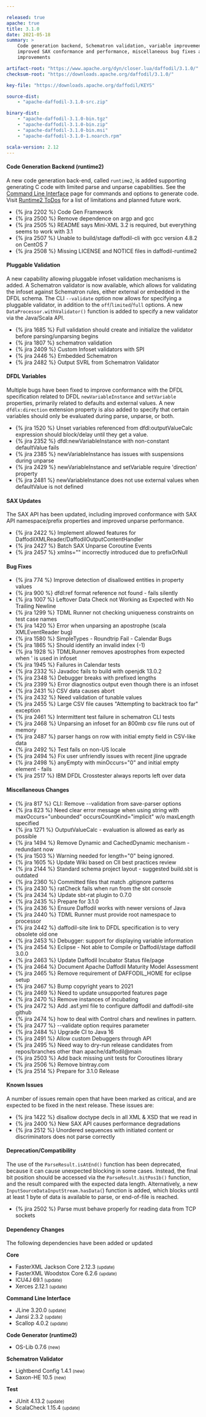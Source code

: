 ```yaml
---

released: true
apache: true
title: 3.1.0
date: 2021-05-18
summary: >
    Code generation backend, Schematron validation, variable improvements,
    improved SAX conformance and performance, miscellaneous bug fixes and
    improvements

artifact-root: "https://www.apache.org/dyn/closer.lua/daffodil/3.1.0/"
checksum-root: "https://downloads.apache.org/daffodil/3.1.0/"

key-file: "https://downloads.apache.org/daffodil/KEYS"

source-dist:
    - "apache-daffodil-3.1.0-src.zip"

binary-dist:
    - "apache-daffodil-3.1.0-bin.tgz"
    - "apache-daffodil-3.1.0-bin.zip"
    - "apache-daffodil-3.1.0-bin.msi"
    - "apache-daffodil-3.1.0-1.noarch.rpm"

scala-version: 2.12
---
```


#### Code Generation Backend (runtime2)

A new code generation back-end, called `runtime2`, is added supporting generating
C code with limited parse and unparse capabilities. See the [Command Line
Interface](/cli) page for commands and options to generate code. Visit
[Runtime2 ToDos](/dev/design-notes/runtime2-todos/) for a list of limitations
and planned future work.

* {% jira 2202 %} Code Gen Framework
* {% jira 2500 %} Remove dependence on argp and gcc
* {% jira 2505 %} README says Mini-XML 3.2 is required, but everything seems to work with 3.1
* {% jira 2507 %} Unable to build/stage daffodil-cli with gcc version 4.8.2 on CentOS 7
* {% jira 2508 %} Missing LICENSE and NOTICE files in daffodil-runtime2

#### Pluggable Validation

A new capability allowing pluggable infoset validation mechanisms is added. A
Schematron validator is now available, which allows for validating the infoset
against Schematron rules, either external or embedded in the DFDL schema. The
CLI `--validate` option now allows for specifying a pluggable validator, in
addition to the `off`/`limited`/`full` options. A new
`DataProcessor.withValidator()` function is added to specify a new validator
via the Java/Scala API.

* {% jira 1685 %} Full validation should create and initialize the validator before parsing/unparsing begins
* {% jira 1807 %} schematron validation
* {% jira 2409 %} Custom Infoset validators with SPI
* {% jira 2446 %} Embedded Schematron
* {% jira 2482 %} Output SVRL from Schematron Validator

#### DFDL Variables

Multiple bugs have been fixed to improve conformance with the DFDL
specification related to DFDL `newVariableInstance` and `setVariable`
properties, primarily related to defaults and external values. A new
`dfdlx:direction` extension property is also added to specify that certain
variables should only be evaluated during parse, unparse, or both.

* {% jira 1520 %} Unset variables referenced from dfdl:outputValueCalc expression should block/delay until they get a value.
* {% jira 2352 %} dfdl:newVariableInstance with non-constant defaultValue fails
* {% jira 2385 %} newVariableInstance has issues with suspensions during unparse
* {% jira 2429 %} newVariableInstance and setVariable require 'direction' property
* {% jira 2481 %} newVariableInstance does not use external values when defaultValue is not defined

#### SAX Updates

The SAX API has been updated, including improved conformance with SAX API
namespace/prefix properties and improved unparse performance.

* {% jira 2422 %} Implement  allowed features for DaffodilXMLReader/DaffodilOutputContentHandler
* {% jira 2427 %} Batch SAX Unparse Coroutine Events
* {% jira 2457 %} xmlns="" incorrectly introduced due to prefixOrNull

#### Bug Fixes

* {% jira 774 %} Improve detection of disallowed entities in property values
* {% jira 900 %} dfdl:ref format reference not found - fails silently
* {% jira 1007 %} Leftover Data Check not Working as Expected with No Trailing Newline
* {% jira 1299 %} TDML Runner not checking uniqueness constraints on test case names
* {% jira 1420 %} Error when unparsing an apostrophe (scala XMLEventReader bug)
* {% jira 1580 %} SimpleTypes - Roundtrip Fail - Calendar Bugs
* {% jira 1865 %} Should identify an invalid index (-1)
* {% jira 1928 %} TDMLRunner removes apostrophes from expected when &apos; is used in infoset
* {% jira 1945 %} Failures in Calendar tests
* {% jira 2332 %} Javadoc fails to build with openjdk 13.0.2
* {% jira 2348 %} Debugger breaks with prefixed lengths
* {% jira 2399 %} Error diagnostics output even though there is an infoset
* {% jira 2431 %} CSV data causes abort
* {% jira 2432 %} Need validation of tunable values
* {% jira 2455 %} Large CSV file causes "Attempting to backtrack too far" exception
* {% jira 2461 %} Intermittent test failure in schematron CLI tests
* {% jira 2468 %} Unparsing an infoset for an 800mb csv file runs out of memory
* {% jira 2487 %} parser hangs on row with initial empty field in CSV-like data
* {% jira 2492 %} Test fails on non-US locale
* {% jira 2494 %} Fix user unfriendly issues with recent jline upgrade
* {% jira 2498 %} anyEmpty with minOccurs="0" and initial empty element - fails
* {% jira 2517 %} IBM DFDL Crosstester always reports left over data

#### Miscellaneous Changes

* {% jira 817 %} CLI: Remove --validation from save-parser options
* {% jira 823 %} Need clear error message when using string with maxOccurs="unbounded" occursCountKind="implicit" w/o maxLength specified
* {% jira 1271 %} OutputValueCalc - evaluation is allowed as early as possible
* {% jira 1494 %} Remove Dynamic and CachedDynamic mechanism - redundant now
* {% jira 1503 %} Warning needed for length="0" being ignored.
* {% jira 1605 %} Update Wiki based on CII best practices review
* {% jira 2144 %} Standard schema project layout - suggested build.sbt is outdated
* {% jira 2360 %} Committed files that match .gitignore patterns
* {% jira 2430 %} ratCheck fails when run from the sbt console
* {% jira 2434 %} Update sbt-rat plugin to 0.7.0
* {% jira 2435 %} Prepare for 3.1.0
* {% jira 2436 %} Ensure Daffodil works with newer versions of Java
* {% jira 2440 %} TDML Runner must provide root namespace to processor
* {% jira 2442 %} daffodil-site link to DFDL specification is to very obsolete old one
* {% jira 2453 %} Debugger: support for displaying variable information
* {% jira 2454 %} Eclipse - Not able to Compile or Daffodil/stage daffodil 3.0.0
* {% jira 2463 %} Update Daffodil Incubator Status file/page
* {% jira 2464 %} Document Apache Daffodil Maturity Model Assessment
* {% jira 2465 %} Remove requirement of DAFFODIL\_HOME for eclipse setup
* {% jira 2467 %} Bump copyright years to 2021
* {% jira 2469 %} Need to update unsupported features page
* {% jira 2470 %} Remove instances of incubating
* {% jira 2472 %} Add .asf.yml file to configure daffodil and daffodil-site github
* {% jira 2474 %} how to deal with Control chars and newlines in pattern.
* {% jira 2477 %} --validate option requires parameter
* {% jira 2484 %} Upgrade CI to Java 16
* {% jira 2491 %} Allow custom Debuggers through API
* {% jira 2495 %} Need way to dry-run release candidates from repos/branches other than apache/daffodil@main
* {% jira 2503 %} Add back missing unit tests for Coroutines library
* {% jira 2506 %} Remove bintray.com
* {% jira 2514 %} Prepare for 3.1.0 Release

#### Known Issues

A number of issues remain open that have been marked as critical, and are
expected to be fixed in the next release. These issues are:

* {% jira 1422 %} disallow doctype decls in all XML & XSD that we read in
* {% jira 2400 %} New SAX API causes performance degradations
* {% jira 2512 %} Unordered sequences with initiated content or discriminators does not parse correctly

#### Deprecation/Compatibility

The use of the `ParseResult.isAtEnd()` function has been deprecated, because it
can cause unexpected blocking in some cases. Instead, the final bit position
should be accessed via the `ParseResult.bitPos1b()` function, and the result
compared with the expected data length. Alternatively, a new
`InputSourceDataInputStream.hasData(`) function is added, which blocks until at
least 1 byte of data is available to parse, or end-of-file is reached.

* {% jira 2502 %} Parse must behave properly for reading data from TCP sockets

#### Dependency Changes

The following dependencies have been added or updated

**Core**

* FasterXML Jackson Core 2.12.3 <small>(update)</small>
* FasterXML Woodstox Core 6.2.6 <small>(update)</small>
* ICU4J 69.1 <small>(update)</small>
* Xerces 2.12.1 <small>(update)</small>

**Command Line Interface**

* JLine 3.20.0 <small>(update)</small>
* Jansi 2.3.2 <small>(update)</small>
* Scallop 4.0.2 <small>(update)</small>

**Code Generator (runtime2)**

* OS-Lib 0.7.6 <small>(new)</small>

**Schematron Validator**

* Lightbend Config 1.4.1 <small>(new)</small>
* Saxon-HE 10.5 <small>(new)</small>

**Test**

* JUnit 4.13.2 <small>(update)</small>
* ScalaCheck 1.15.4 <small>(update)</small>
